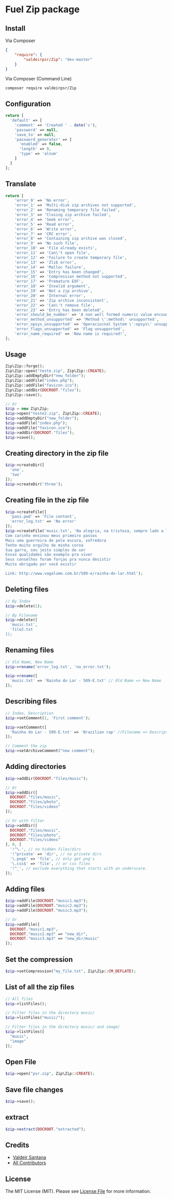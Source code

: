 # Fuel Zip package


## Install

Via Composer

``` json
{
    "require": {
        "valdeirpsr/Zip": "dev-master"
    }
}
```

Via Composer (Command Line)

``` shell
composer require valdeirpsr/Zip
```


## Configuration

``` php
return [
  'default' => [
    'comment' => 'Created ' . date('c'),
    'password' => null,
    'save_to' => null,
    'password_generator' => [
      'enabled' => false,
      'length' => 8,
      'type' => 'alnum'
    ]
  ]
];

```

## Translate
``` php
return [
    'error_0' => 'No error',
	'error_1' => 'Multi-disk zip archives not supported',
	'error_2' => 'Renaming temporary file failed',
	'error_3' => 'Closing zip archive failed',
	'error_4' => 'Seek error',
	'error_5' => 'Read error',
	'error_6' => 'Write error',
	'error_7' => 'CRC error',
	'error_8' => 'Containing zip archive was closed',
	'error_9' => 'No such file',
	'error_10' => 'File already exists',
	'error_11' => 'Can\'t open file',
	'error_12' => 'Failure to create temporary file',
	'error_13' => 'Zlib error',
	'error_14' => 'Malloc failure',
	'error_15' => 'Entry has been changed',
	'error_16' => 'Compression method not supported',
	'error_17' => 'Premature EOF',
	'error_18' => 'Invalid argument',
	'error_19' => 'Not a zip archive',
	'error_20' => 'Internal error',
	'error_21' => 'Zip archive inconsistent',
	'error_22' => 'Can\'t remove file',
	'error_23' => 'Entry has been deleted',
	'error_should_be_number' => 'A non well formed numeric value encountered',
	'error_method_unsupported' => 'Method \':method\' unsupported',
	'error_opsys_unsupported' => 'Operaciocnal System \':opsys\' unsupported',
	'error_flags_unsupported' => 'Flag unsupported',
	'error_name_required' => 'New name is required!',
];
```


## Usage

``` php
Zip\Zip::forge();
Zip\Zip::open("teste.zip", Zip\Zip::CREATE);
Zip\Zip::addEmptyDir("new_folder");
Zip\Zip::addFile("index.php");
Zip\Zip::addFile("favicon.ico");
Zip\Zip::addDir(DOCROOT."files");
Zip\Zip::save();

// Or
$zip = new Zip\Zip;
$zip->open("teste2.zip", Zip\Zip::CREATE);
$zip->addEmptyDir("new_folder");
$zip->addFile("index.php");
$zip->addFile("favicon.ico");
$zip->addDir(DOCROOT."files");
$zip->save();
```


## Creating directory in the zip file

``` php
$zip->createDir([
  'one',
  'two'
]);
$zip->createDir('three');
```

## Creating file in the zip file

``` php
$zip->createFile([
  'pass.pwd' => 'File content',
  'error_log.txt' => 'No error'
]);
$zip->createFile('music.txt', 'Na alegria, na tristeza, sempre lado a lado
Com carinho ensinou meus primeiro passos
Mais uma guerreira de pele escura, sofredora
Tenho muito orgulho de minha coroa
Sua garra, seu jeito simples de ser
Essas qualidades são exemplo pra viver
Seus conselhos foram forças pra nunca desistir
Muito obrigado por você existir

Link: http://www.vagalume.com.br/509-e/rainha-do-lar.html');
```

## Deleting files

``` php
// By Index
$zip->delete(1);

// By Filename
$zip->delete([
  'music.txt',
  'file2.txt
]);
```

## Renaming files

``` php
// Old Name, New Name
$zip->rename('error_log.txt', 'no_error.txt');

$zip->rename([
  'music.txt' => 'Rainha do Lar - 509-E.txt' // Old Name => New Name
]);
```

## Describing files

``` php
// Index, Description
$zip->setComment(1, 'First comment');

$zip->setComment([
  'Rainha do Lar - 509-E.txt' => 'Brazilian rap' //Filename => Description
]);

// Comment the zip
$zip->setArchiveComment("new comment");
```

## Adding directories
``` php
$zip->addDir(DOCROOT."files/music");

// Or
$zip->addDir([
  DOCROOT."files/music",
  DOCROOT."files/photo",
  DOCROOT."files/videos"
]);

// Or with filter
$zip->addDir([
  DOCROOT."files/music",
  DOCROOT."files/photo",
  DOCROOT."files/videos"
], 0, [
  '!^\.', // no hidden files/dirs
  '!^private' => 'dir', // no private dirs
  '\.png$' => 'file', // only get png's
  '\.css$' => 'file', // or css files
  '!^_', // exclude everything that starts with an underscore.
]);
```

## Adding files
``` php
$zip->addFile(DOCROOT."music1.mp3");
$zip->addFile(DOCROOT."music2.mp3");
$zip->addFile(DOCROOT."music3.mp3");

// Or
$zip->addFile([
  DOCROOT."music1.mp3",
  DOCROOT."music2.mp3" => "new_dir",
  DOCROOT."music3.mp3" => "new_dir/music"
]);
```

## Set the compression
``` php
$zip->setCompression("my_file.txt", Zip\Zip::CM_DEFLATE);
```

## List of all the zip files
``` php
// All files
$zip->listFiles();

// Filter files in the directory music/
$zip->listFiles("music/");

// Filter files in the directory music/ and image/
$zip->listFiles([
  "music",
  "image"
]);
```

## Open File
``` php
$zip->open("psr.zip", Zip\Zip::CREATE);
```

## Save file changes
``` php
$zip->save();
```

## extract
``` php
$zip->extract(DOCROOT."extracted");
```

## Credits

- [Valdeir Santana](http://www.valdeirsantana.com.br)
- [All Contributors](https://github.com/valdeirpsr/Zip/graphs/contributors)


## License

The MIT License (MIT). Please see [License File](https://github.com/valdeirpsr/Zip/blob/master/LICENSE) for more information.